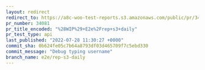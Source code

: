 ```yaml
---
layout: redirect
redirect_to: https://a8c-woo-test-reports.s3.amazonaws.com/public/pr/34081/api/index.html
pr_number: 34081
pr_title_encoded: "%28WIP%29+E2e%2Frep+s3+daily"
pr_test_type: api
last_published: "2022-07-28 11:30:27 +0000"
commit_sha: 0b624fe05c7b64a8793df03d465709f7c5ebd330
commit_message: "Debug typing username"
branch_name: e2e/rep-s3-daily
---
```

